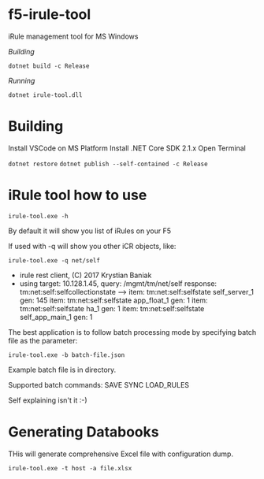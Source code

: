 # f5-irule-tool
iRule management tool for MS Windows


*Building*

`dotnet build -c Release`

*Running*

`dotnet irule-tool.dll`

# Building

Install VSCode on MS Platform
Install .NET Core SDK 2.1.x
Open Terminal

`dotnet restore`
`dotnet publish --self-contained -c Release`

# iRule tool how to use

`irule-tool.exe -h`

By default it will show you list of iRules on your F5

If used with -q will show you other iCR objects, like:

`irule-tool.exe -q net/self`

+ irule rest client, (C) 2017 Krystian Baniak
+ using target: 10.128.1.45, query: /mgmt/tm/net/self
response: tm:net:self:selfcollectionstate -->
  item: tm:net:self:selfstate self_server_1 gen: 145
  item: tm:net:self:selfstate app_float_1 gen: 1
  item: tm:net:self:selfstate ha_1 gen: 1
  item: tm:net:self:selfstate self_app_main_1 gen: 1

The best application is to follow batch processing mode by specifying batch file as the parameter:

`irule-tool.exe -b batch-file.json`

Example batch file is in directory.

Supported batch commands:
SAVE
SYNC
LOAD_RULES

Self explaining isn't it :-)

# Generating Databooks

THis will generate comprehensive Excel file with configuration dump.

`irule-tool.exe -t host -a file.xlsx`
